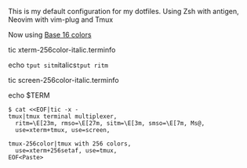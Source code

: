 This is my default configuration for my dotfiles.
Using Zsh with antigen, Neovim with vim-plug and Tmux

Now using [Base 16 colors](https://github.com/chriskempson/base16)

tic xterm-256color-italic.terminfo

echo `tput sitm`italics`tput ritm`

tic screen-256color-italic.terminfo

echo $TERM

```
$ cat <<EOF|tic -x -
tmux|tmux terminal multiplexer,
  ritm=\E[23m, rmso=\E[27m, sitm=\E[3m, smso=\E[7m, Ms@,
  use=xterm+tmux, use=screen,

tmux-256color|tmux with 256 colors,
  use=xterm+256setaf, use=tmux,
EOF<Paste>
```
